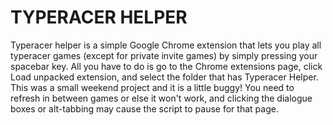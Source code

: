 TYPERACER HELPER
=========================

Typeracer helper is a simple Google Chrome extension that lets you play all typeracer games (except for private invite games) by simply pressing your spacebar key. All you have to do is go to the Chrome extensions page, click Load unpacked extension, and select the folder that has Typeracer Helper. This was a small weekend project and it is a little buggy! You need to refresh in between games or else it won't work, and clicking the dialogue boxes or alt-tabbing may cause the script to pause for that page. 
